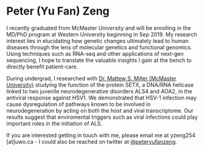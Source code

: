 # Peter (Yu Fan) Zeng

I recently graduated from McMaster University and will be enrolling in the MD/PhD program at Western University beginning in Sep 2019. My research interest lies in elucidating how genetic changes ultimately lead to human diseases through the lens of molecular genetics and functional genomics. Using techniques such as RNA-seq and other applications of next-gen sequencing, I hope to translate the valuable insights I gain at the bench to directly benefit patient-care.

During undergrad, I researched with [Dr. Mattew S. Miller (McMaster University)](https://fhs.mcmaster.ca/biochem/miller_matthew.html) studying the function of the protein SETX, a DNA/RNA helicase linked to two juvenile neurodegenerative disorders ALS4 and AOA2, in the antiviral response against HSV1. We demonstrated that HSV-1 infection may cause dysregulation of pathways known to be involved in neurodegeneration by  acting on both the host and viral transcriptome. Our results suggest that enviromental triggers such as viral infections could play important roles in the initiation of ALS. 

If you are interested getting in touch with me, please email me at yzeng254 [at]uwo.ca - I could also be reached on twitter at [@peteryufanzeng](https://twitter.com/peteryufanzeng). 

